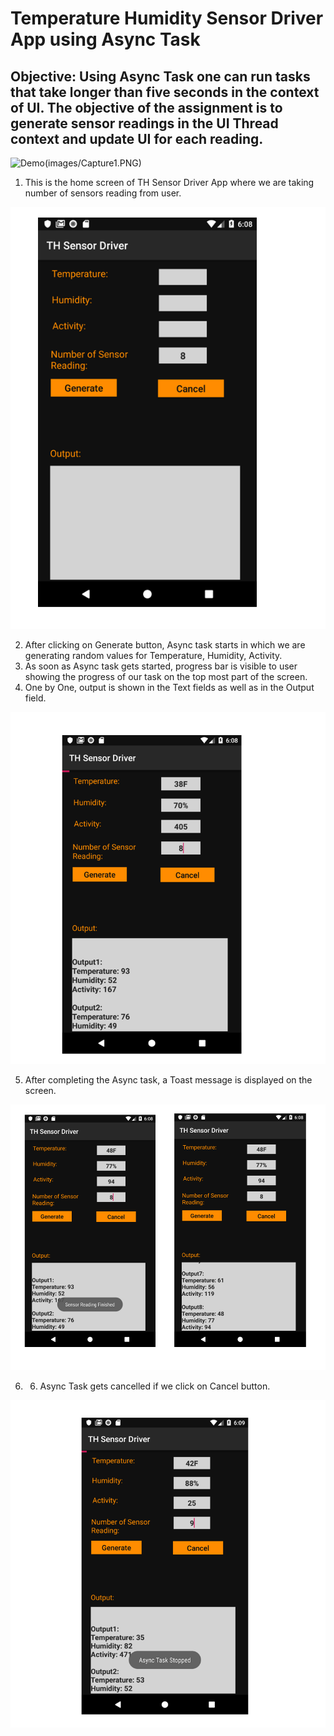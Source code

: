 Temperature Humidity Sensor Driver App using Async Task
===

Objective: Using Async Task one can run tasks that take longer than five seconds in the context of UI. The objective of the assignment is to generate sensor readings in the UI Thread context and update UI for each reading.
---


![Demo(images/Capture1.PNG)](https://youtu.be/xozrM6W5SV0)

1)	This is the home screen of TH Sensor Driver App where we are taking number of sensors reading from user.

![](images/Capture.PNG)


2)	After clicking on Generate button, Async task starts in which we are generating random values for Temperature, Humidity, Activity. 
3)	As soon as Async task gets started, progress bar is visible to user showing the progress of our task on the top most part of the screen.
4)	One by One, output is shown in the Text fields as well as in the Output field.


![](images/Capture1.PNG)


5)	After completing the Async task, a Toast message is displayed on the screen.

![](images/Capture2.PNG)


6) 6)	Async Task gets cancelled if we click on Cancel button.


![](images/Capture3.PNG)

